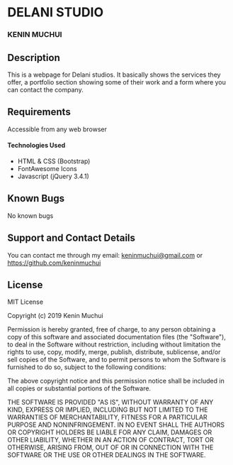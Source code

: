 # DELANI STUDIO

### KENIN MUCHUI

## Description

This is a webpage for Delani studios. It basically shows the services they offer, a portfolio section showing some of their work and a form where you can contact the company.

## Requirements

Accessible from any web browser 

#### Technologies Used
- HTML & CSS (Bootstrap)
- FontAwesome Icons
- Javascript (jQuery 3.4.1)

## Known Bugs

No known bugs

## Support and Contact Details

You can contact me through my email: keninmuchui@gmail.com or https://github.com/keninmuchui

## License
MIT License

Copyright (c) 2019 Kenin Muchui

Permission is hereby granted, free of charge, to any person obtaining a copy
of this software and associated documentation files (the "Software"), to deal
in the Software without restriction, including without limitation the rights
to use, copy, modify, merge, publish, distribute, sublicense, and/or sell
copies of the Software, and to permit persons to whom the Software is
furnished to do so, subject to the following conditions:

The above copyright notice and this permission notice shall be included in all
copies or substantial portions of the Software.

THE SOFTWARE IS PROVIDED "AS IS", WITHOUT WARRANTY OF ANY KIND, EXPRESS OR
IMPLIED, INCLUDING BUT NOT LIMITED TO THE WARRANTIES OF MERCHANTABILITY,
FITNESS FOR A PARTICULAR PURPOSE AND NONINFRINGEMENT. IN NO EVENT SHALL THE
AUTHORS OR COPYRIGHT HOLDERS BE LIABLE FOR ANY CLAIM, DAMAGES OR OTHER
LIABILITY, WHETHER IN AN ACTION OF CONTRACT, TORT OR OTHERWISE, ARISING FROM,
OUT OF OR IN CONNECTION WITH THE SOFTWARE OR THE USE OR OTHER DEALINGS IN THE
SOFTWARE.
